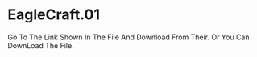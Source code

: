 # EagleCraft.01
Go To The Link Shown In The File And Download From Their. Or You Can DownLoad The File.
